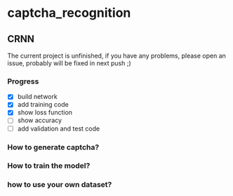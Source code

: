 <!--
 * @Creator: Odd
 * @Date: 2022-11-05 11:40:04
 * @LastEditTime: 2022-11-05 11:51:31
 * @FilePath: \torch_captcha\README.md
 * @Description: 
-->
# captcha_recognition

## CRNN

The current project is unfinished, if you have any problems, please open an issue, probably will be fixed in next push ;)

### Progress

- [x] build network
- [x] add training code
- [x] show loss function
- [ ] show accuracy
- [ ] add validation and test code

### How to generate captcha?

### How to train the model?

### how to use your own dataset?
